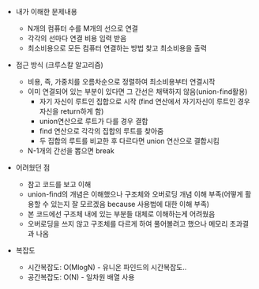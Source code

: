 - 내가 이해한 문제내용
	- N개의 컴퓨터 수를 M개의 선으로 연결
	- 각각의 선마다 연결 비용 입력 받음
	- 최소비용으로 모든 컴퓨터 연결하는 방법 찾고 최소비용을 출력

- 접근 방식 (크루스칼 알고리즘)
	- 비용, 즉, 가중치를 오름차순으로 정렬하여 최소비용부터 연결시작
	- 이미 연결되어 있는 부분이 있다면 그 간선은 채택하지 않음(union-find활용) 
		- 자기 자신이 루트인 집합으로 시작 (find 연산에서 자기자신이 루트인 경우 자신을 return하게 함)
		- union연산으로 루트가 다를 경우 결합
		- find 연산으로 각각의 집합의 루트를 찾아줌
		- 두 집합의 루트를 비교한 후 다르다면 union 연산으로 결합시킴
	- N-1개의 간선을 뽑으면 break
	
	
- 어려웠던 점
	- 참고 코드를 보고 이해
	- union-find의 개념은 이해했으나 구조체와 오버로딩 개념 이해 부족(어떻게 활용할 수 있는지 잘 모르겠음 because 사용법에 대한 이해 부족)
	- 본 코드에선 구조체 내에 있는 부분들 대체로 이해하는게 어려웠음
	- 오버로딩을 쓰지 않고 구조체를 다르게 하여 풀어볼려고 했으나 메모리 초과결과 나옴

- 복잡도
	- 시간복잡도: O(MlogN) - 유니온 파인드의 시간복잡도..
	- 공간복잡도: O(N) - 일차원 배열 사용